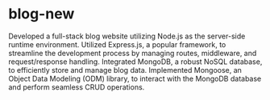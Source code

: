 # blog-new
Developed a full-stack blog website utilizing Node.js as the server-side runtime environment.
Utilized Express.js, a popular framework, to streamline the development process by managing routes, middleware, and request/response handling.
Integrated MongoDB, a robust NoSQL database, to efficiently store and manage blog data.
Implemented Mongoose, an Object Data Modeling (ODM) library, to interact with the MongoDB database and perform seamless CRUD operations.
